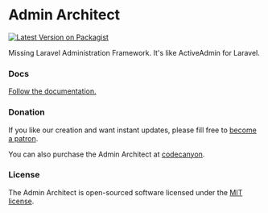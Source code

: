 # Admin Architect

[![Latest Version on Packagist][ico-version]][link-packagist]

Missing Laravel Administration Framework. It's like ActiveAdmin for Laravel.


### Docs

[Follow the documentation.](http://docs.adminarchitect.com)

### Donation

If you like our creation and want instant updates, please fill free to [become a patron](https://www.patreon.com/adminarchitect).

You can also purchase the Admin Architect at [codecanyon](https://codecanyon.net/item/admin-architect-administration-framework-for-laravel/13528564).

### License

The Admin Architect is open-sourced software licensed under the [MIT license](https://opensource.org/licenses/MIT).

[ico-version]: https://img.shields.io/packagist/v/adminarchitect/core.svg?style=flat-square
[ico-license]: https://img.shields.io/badge/license-MIT-brightgreen.svg?style=flat-square
[ico-travis]: https://travis-ci.org/toondaey/laravelrave.svg?branch=master
[ico-scrutinizer]: https://img.shields.io/scrutinizer/coverage/g/kingflamez/laravelrave.svg?style=flat-square
[ico-code-quality]: https://scrutinizer-ci.com/g/toondaey/laravelrave/badges/quality-score.png?b=master
[ico-code-intelligence]: https://scrutinizer-ci.com/g/toondaey/laravelrave/badges/code-intelligence.svg?b=master
[ico-coverage]: https://scrutinizer-ci.com/g/toondaey/laravelrave/badges/coverage.png?b=master
[ico-downloads]: https://img.shields.io/packagist/dt/kingflamez/laravelrave.svg?style=flat-square

[link-packagist]: https://packagist.org/packages/adminarchitect/core
[link-travis]: https://travis-ci.org/toondaey/laravelrave
[link-scrutinizer]: https://scrutinizer-ci.com/g/kingflamez/laravelrave/code-structure
[link-code-quality]: https://scrutinizer-ci.com/g/toondaey/laravelrave/?branch=master
[link-downloads]: https://packagist.org/packages/kingflamez/laravelrave
[link-author]: https://github.com/kingflamez
[link-contributors]: ../../contributors
[link-coverage]: https://scrutinizer-ci.com/g/toondaey/laravelrave/?branch=master
[link-code-intelligence]: https://scrutinizer-ci.com/code-intelligence